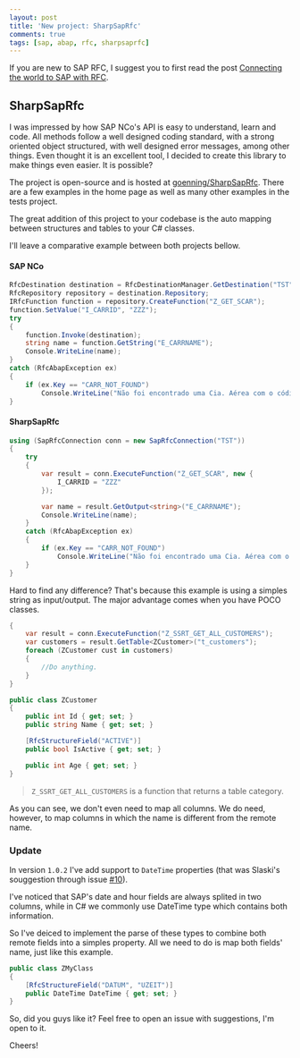 ```yaml
---
layout: post
title: 'New project: SharpSapRfc'
comments: true
tags: [sap, abap, rfc, sharpsaprfc]
---
```


If you are new to SAP RFC, I suggest you to first read the post [Connecting the world to SAP with RFC](/2014/06/13/connecting-the-world-to-sap-with-rfc).

## SharpSapRfc

I was impressed by how SAP NCo's API is easy to understand, learn and code. All methods follow a well designed coding standard, with a strong oriented object structured, with well designed error messages, among other things. Even thought it is an excellent tool, I decided to create this library to make things even easier. It is possible?

The project is open-source and is hosted at [goenning/SharpSapRfc](https://github.com/goenning/SharpSapRfc). There are a few examples in the home page as well as many other examples in the tests project.

The great addition of this project to your codebase is the auto mapping between structures and tables to your C# classes.

I'll leave a comparative example between both projects bellow.

#### SAP NCo
```csharp
RfcDestination destination = RfcDestinationManager.GetDestination("TST");
RfcRepository repository = destination.Repository;
IRfcFunction function = repository.CreateFunction("Z_GET_SCAR");
function.SetValue("I_CARRID", "ZZZ");
try
{
    function.Invoke(destination);
    string name = function.GetString("E_CARRNAME");
    Console.WriteLine(name);
}
catch (RfcAbapException ex)
{
    if (ex.Key == "CARR_NOT_FOUND")
        Console.WriteLine("Não foi encontrado uma Cia. Aérea com o código informado.");
}
```

#### SharpSapRfc
```csharp
using (SapRfcConnection conn = new SapRfcConnection("TST"))
{
    try
    {
        var result = conn.ExecuteFunction("Z_GET_SCAR", new {
            I_CARRID = "ZZZ"
        });

        var name = result.GetOutput<string>("E_CARRNAME");
        Console.WriteLine(name);
    }
    catch (RfcAbapException ex)
    {
        if (ex.Key == "CARR_NOT_FOUND")
            Console.WriteLine("Não foi encontrado uma Cia. Aérea com o código informado.");
    }
}
```

Hard to find any difference? That's because this example is using a simples string as input/output. The major advantage comes when you have POCO classes.

```csharp
{
    var result = conn.ExecuteFunction("Z_SSRT_GET_ALL_CUSTOMERS");
    var customers = result.GetTable<ZCustomer>("t_customers");
    foreach (ZCustomer cust in customers)
    {
        //Do anything.
    }
}

public class ZCustomer
{
    public int Id { get; set; }
    public string Name { get; set; }

    [RfcStructureField("ACTIVE")]
    public bool IsActive { get; set; }

    public int Age { get; set; }
}
```

> `Z_SSRT_GET_ALL_CUSTOMERS` is a function that returns a table category.

As you can see, we don't even need to map all columns. We do need, however, to map columns in which the name is different from the remote name.

### Update

In version `1.0.2` I've add support to `DateTime` properties (that was Slaski's souggestion through issue [#10](https://github.com/goenning/SharpSapRfc/issues/10)).

I've noticed that SAP's date and hour fields are always splited in two columns, while in C# we commonly use DateTime type which contains both information.

So I've deiced to implement the parse of these types to combine both remote fields into a simples property. All we need to do is map both fields' name, just like this example.

```csharp
public class ZMyClass
{
    [RfcStructureField("DATUM", "UZEIT")]
    public DateTime DateTime { get; set; }
}
```

So, did you guys like it?
Feel free to open an issue with suggestions, I'm open to it.

Cheers!